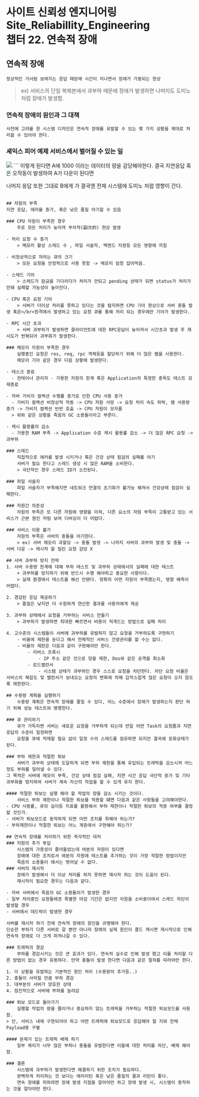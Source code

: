 사이트 신뢰성 엔지니어링 Site_Reliabillity_Engineering<br>
챕터 22. 연속적 장애
==========
연속적 장애
-----------------
    정상적인 거서럼 보여지는 응답 때문에 시간이 지나면서 장애가 가중되는 현상
>ex) 서비스의 단일 복제본에서 과부하 때문에 장애가 발생하면 나머지도 도미노처럼 장애가 발생함.

### 연속적 장애의 원인과 그 대책
    사전에 고려를 한 시스템 디자인은 연속적 장애를 유발할 수 있는 몇 가지 상황을 제대로 처리할 수 있어야 한다.

### 셰익스 피어 예제 서비스에서 벌어질 수 있는 일
<img src='https://landing.google.com/sre/book/images/srle-2202.jpg'>
```
이렇게 된다면 A에 1000 이라는 데이터의 량을 감당해야한다.
결국 지연응답 혹은 오작동이 발생하여 A가 다운이 된다면

나머지 응답 또한 그대로 B에게 가 결국엔 전체 시스템에 도미노 처럼 영향이 간다.
```

## 자원의 부족
지연 응답, 에러율 증가, 혹은 낮은 품질 야기할 수 있음

### CPU 자원이 부족한 경우
    주로 모든 처리가 늦어져 부차적(副次的) 현상 발생

- 처리 요청 수 증가
    > 메모리 활성 스레드 수 , 파일 서술자, 백엔드 자원등 모든 영향에 끼침

- 비정상적으로 자라는 큐의 크기
    > 모든 요청을 안정적으로 사용 못함 -> 메모리 엄청 잡아먹음.

- 스레드 기아
    > 스레드가 잠금을 기다리다가 처리가 안되고 pending 상태가 되면 status가 처리가 안돼 실패할 가능성이 높아진다.

- CPU 혹은 요청 기아
    > 서버가 더이상 처리를 못하고 있다는 것을 탐지하면 CPU 기아 현상으로 서버 충돌 발생 혹은</br>원격에서 발생하고 있는 요청 큐를 통해 처리 되는 경우에만 기아가 발생한다.

- RPC 시간 초과
    > 서버 과부하가 발생하면 클라이언트에 대한 RPC응답이 늦어져서 시간초과 발생 후 재시도가 반복되어 과부화가 발생한다.

### 메모리 자원이 부족한 경우
    실행중인 요청은 res, req, rpc 객체등을 할당하기 위해 더 많은 램을 사용한다.
    메모리 기아 같은 경우 다음 상황에 발생한다.

- 테스크 종료
  - 컨테이너 관리자 - 가용한 자원의 한계 혹은 Application의 특정한 충독도 테스트 강제종료

- 자바 가비지 컬렉션 수행률 증가로 인한 CPU 사용 증가
  - 가비지 컬렉션 비정상적 작동 -> CPU 자원 사망 -> 요청 처리 속도 하락, 램 사용량 증가 -> 가비지 컬렉션 빈번 호출 -> CPU 자원이 모자름
  > 위와 같은 상황을 죽음의 GC 소용돌이라고 부른다.

- 캐시 활용률의 감소
  - 가용한 RAM 부족 -> Application 수준 캐시 활용률 감소 -> 더 많은 RPC 요청 -> 과부하

### 스레드
    직접적으로 에러를 발생 시키거나 혹은 건강 상태 점검의 실패를 야기
    서버가 필요 한다고 스레드 생성 시 많은 RAM을 소비한다.
    > 극단적인 경우 스레드 ID가 소진된다.

### 파일 서술자
    파일 서술자가 부족해지면 네트워크 연결의 초기화가 불가능 해져서 건강상태 점검이 실패한다.

### 자원간 의존성
    자원의 부족은 또 다른 자원에 영향을 미쳐, 다른 요소의 자원 부족이 고통받고 있는 서비스가 근본 원인 처럼 보여 디버깅이 더 어렵다.

### 서비스 이용 불가
    자원의 부족은 서버의 충돌을 야기한다.
    > ex) 서버 메모리 과할당 -> 충돌 발생 -> 나머지 서버의 과부하 발생 및 충돌 -> 서버 다운 -> 재시작 할 밀린 요청 감당 X

## 서버 과부하 방지 전략
1. 서버 수용량 한계에 대해 부하 테스트 및 과부하 상태에서의 실패에 대한 테스트
    + 과부하를 방지하기 위해 반드시 수행 해야하고 중요한 사항이다.
    > 실제 환경에서 테스트를 해선 안됀다. 정확히 어떤 자원이 부족했는지, 영향 예측이 어렵다.

2. 경감된 응답 제공하기
    > 품질은 낮지만 더 수원하게 연산한 결과를 사용자에게 제공

3. 과부하 상태에서 요청을 거부하는 서비스 만들기
    > 과부하가 발생하면 최대한 빠르면서 비용이 적게드는 방법으로 실패 처리

4. 고수준의 시스템들이 서버에 과부하를 유발하지 않고 요청을 거부하도록 구현하기
    - 비울에 제한을 둔다고 해서 전체적인 서비스 건광관리를 할 수는 없다.
    - 비율의 제한은 다음과 같이 구현해야만 한다.
        - 리버스 프록시
            - IP 주소 같은 것으로 양을 제한, Dos와 같은 공격을 최소화
        - 로드밸런서
            - 시스템 상태가 과부하인 경우 스스로 요청을 차단한다. 차단 요청 비율은 서비스의 복잡도 및 밸런서가 보내오는 요청의 변화에 의해 갑작스럽게 많은 요청이 오지 않도록 제한한다.

## 수용량 계획을 실행하기
    수용량 계획은 연속적 장애를 줄일 수 있다, 어느 수준에서 장애가 발생하는지 판단 하기 위해 성능 테스트와 병행한다.

### 큐 관리하기
    큐가 가득차면 서버는 새로운 요청을 거부하게 되는데 만일 어떤 Task의 요청줄과 지연응답의 수준이 일정하면
    요청을 큐에 적재할 필요 없이 일정 수의 스레드를 점유하면 되지만 결국에 포화상태가 된다.

### 부하 제한과 적절한 퇴보
    서버가 과부하 상태에 도달하게 되면 부하 제한을 통해 유입되는 트래픽을 감소시켜 어느정도 부하를 덜어낼 수 있다.
그 목적은 서버에 메모리 부족, 건강 상태 점검 실패, 지연 시간 응답 극단적 증가 및 기타 과부화를 방지하여 서버가 계속 자신의 직업을 할 수 있게 유지 한다.

#### 적절한 퇴보는 실행 해야 할 작업의 양을 감소 시키는 것이다.
    서비스 부하 제한이나 적절한 퇴보를 적용할 떄면 다음과 같은 사항들을 고려해야한다.
- CPU 사용률, 큐의 길이등 지표를 활용해서 부하 제한이나 적절한 퇴보의 적용 여부를 결정할 것인가.
- 서버가 퇴보모드로 동작하게 되면 어떤 조치를 취해야 하는가?
- 부하제한이나 적절한 퇴보는 어느 계층에서 구현해야 하는가?

## 연속적 장애를 처리하기 위한 즉각적인 대처
### 자원의 추가 투입
    시스템의 가용성이 줄어들었는데 여분의 자원이 있다면
    장애에 대한 조치로서 여분의 자원에 테스트를 추가하는 것이 가장 적절한 방법이지만
    죽음의 소용돌이 에서는 벗어날 수 없다.
### 서버의 재시작
    장애가 발생해서 더 이상 처리를 하지 못하면 재시작 하는 것이 도움이 된다.
    재시작이 필요한 경우는 다음과 같다.

- 자바 서버에서 죽음의 GC 소용돌이가 발생한 경우
- 일부 처리중인 요청들에겐 특별한 마감 기간은 없지만 자원을 소비중이여서 스레드 차단이 발생할 경우
- 서버에서 데드락이 발생한 경우

서버를 재시작 하기 전에 연속적 장애의 원인을 규명해야 한다.
단순한 부하가 다른 서버로 갈 뿐만 아니라 장애의 실제 원인이 콜드 캐시면 재시작으로 인해 연속적 장애로 더 크게 퍼져나갈 수 있다.

### 트래픽의 경감
    부하를 경감시키는 것은 큰 효과가 있다. 연속적 실수로 인해 발생 했고 이를 처리할 다른 방법이 없는 경우 유용하다. 만약 충돌이 발생 한다면 다음과 같은 절차를 따라야만 한다.

1. 이 상황을 유발하는 기본적인 원인 처리 (수용량의 추가등..)
2. 충돌이 사라질 만큼 부하 경감
3. 대부분의 서버가 양호한 상태
4. 점진적으로 서버에 부하를 늘려감

### 퇴보 모드로 돌아가기
    실행할 작업의 량을 줄이거나 중요하지 않는 트래픽을 거부하는 적절한 퇴보모드를 사용함.
> 단, 서비스 내에 구현되어야 하고 어떤 트래픽에 퇴보모드로 응답해야 할 지와 전체 Payload중 구별

#### 문제가 있는 트래픽 배제 하기
    일부 쿼리가 너무 많은 부하나 충돌을 유발한다면 이들에 대한 처리를 차단, 배제 해야함.

### 결론
    시스템에 과부하가 발생한다면 해결하기 위한 조치가 필요하다.
    완벽하게 처리하는 것 보다는 에러리턴 혹은 낮은 품질의 결과 리턴이 좋다.
    연속 장애를 피하려면 장애 발생 지점을 알아야만 하고 장애 발생 시, 시스템이 동작하는 것을 알아야만 한다.
